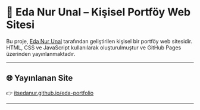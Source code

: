 # 🎨 Eda Nur Unal – Kişisel Portföy Web Sitesi

Bu proje, [Eda Nur Unal](https://itsedanur.github.io/eda-portfolio/) tarafından geliştirilen kişisel bir portföy web sitesidir. HTML, CSS ve JavaScript kullanılarak oluşturulmuştur ve GitHub Pages üzerinden yayınlanmaktadır.

---

## 🌐 Yayınlanan Site

👉 [itsedanur.github.io/eda-portfolio](https://itsedanur.github.io/eda-portfolio/)

---
